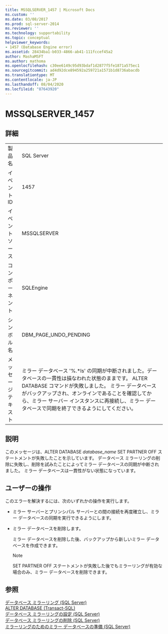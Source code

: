 ```yaml
---
title: MSSQLSERVER_1457 | Microsoft Docs
ms.custom: ''
ms.date: 03/08/2017
ms.prod: sql-server-2014
ms.reviewer: ''
ms.technology: supportability
ms.topic: conceptual
helpviewer_keywords:
- 1457 (Database Engine error)
ms.assetid: 28434ba1-b033-4866-ab41-111fccef45a2
author: MashaMSFT
ms.author: mathoma
ms.openlocfilehash: c30ee6149c95d93bdaf1d2877f5fe1871a575ec1
ms.sourcegitcommit: ad4d92dce894592a259721a1571b1d8736abacdb
ms.translationtype: MT
ms.contentlocale: ja-JP
ms.lasthandoff: 08/04/2020
ms.locfileid: "87643920"
---
```

# <a name="mssqlserver_1457"></a>MSSQLSERVER_1457
    
## <a name="details"></a>詳細  
  
|||  
|-|-|  
|製品名|SQL Server|  
|イベント ID|1457|  
|イベント ソース|MSSQLSERVER|  
|コンポーネント|SQLEngine|  
|シンボル名|DBM_PAGE_UNDO_PENDING|  
|メッセージ テキスト|ミラー データベース '%.*ls' の同期が中断されました。データベースの一貫性は損なわれた状態のままです。 ALTER DATABASE コマンドが失敗しました。 ミラー データベースがバックアップされ、オンラインであることを確認してから、ミラー サーバー インスタンスに再接続し、ミラー データベースで同期を終了できるようにしてください。|  
  
## <a name="explanation"></a>説明  
 このメッセージは、ALTER DATABASE *database_name* SET PARTNER OFF ステートメントが失敗したことを示しています。 データベース ミラーリングの削除に失敗し、削除を試みたことによってミラー データベースの同期が中断されました。 ミラー データベースは一貫性がない状態になっています。  
  
## <a name="user-action"></a>ユーザーの操作  
 このエラーを解決するには、次のいずれかの操作を実行します。  
  
-   ミラー サーバーとプリンシパル サーバーとの間の接続を再度確立し、ミラー データベースの同期を実行できるようにします。  
  
-   ミラー データベースを削除します。  
  
     ミラー データベースを削除した後、バックアップから新しいミラー データベースを作成できます。  
  
    > [!NOTE]  
    >  SET PARTNER OFF ステートメントが失敗した後でもミラーリングが有効な場合のみ、ミラー データベースを削除できます。  
  
## <a name="see-also"></a>参照  
 [データベース ミラーリング &#40;SQL Server&#41;](../../database-engine/database-mirroring/database-mirroring-sql-server.md)   
 [ALTER DATABASE &#40;Transact-SQL&#41;](/sql/t-sql/statements/alter-database-transact-sql)   
 [データベース ミラーリングの設定 &#40;SQL Server&#41;](../../database-engine/database-mirroring/setting-up-database-mirroring-sql-server.md)   
 [データベース ミラーリングの削除 &#40;SQL Server&#41;](../../database-engine/database-mirroring/removing-database-mirroring-sql-server.md)   
 [ミラーリングのためのミラー データベースの準備 &#40;SQL Server&#41;](../../database-engine/database-mirroring/prepare-a-mirror-database-for-mirroring-sql-server.md)  
  
  
